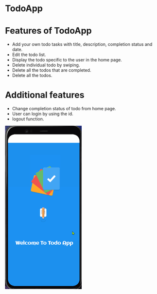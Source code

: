 # TodoApp

<h1>Features of TodoApp</h1>
<ul>
    <li>Add your own todo tasks with title, description, completion status and date.</li>
    <li>Edit the todo list.</li>
    <li>Display the todo specific to the user in the home page.</li>
    <li>Delete individual todo by swiping.</li>
    <li>Delete all the todos that are completed.</li>
    <li>Delete all the todos.</li>

</ul>

<h1>Additional features</h1>
<ul>
    <li>Change completion status of todo from home page.</li>
    <li>User can login by using the id.</li>
    <li>logout function.</li>
</ul>

<img src="demo.gif" width="50%">
